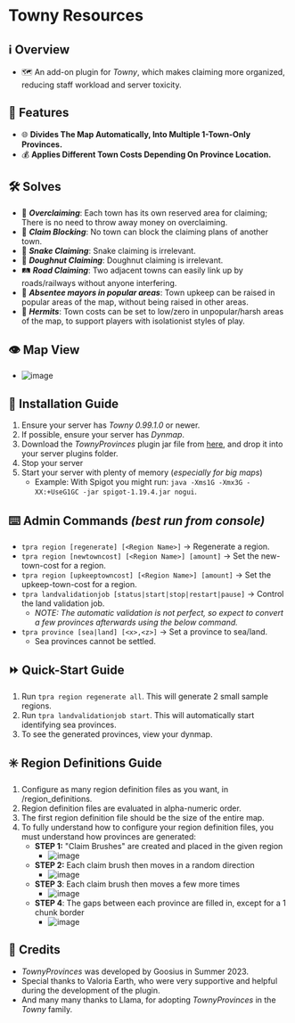 # Towny Resources

## :information_source: Overview
- :world_map: An add-on plugin for *Towny*, which makes claiming more organized, reducing staff workload and server toxicity.

## :gift: Features
- :globe_with_meridians: **Divides The Map Automatically, Into Multiple 1-Town-Only Provinces.**
- :moneybag: **Applies Different Town Costs Depending On Province Location.**

## :hammer_and_wrench: Solves
- :money_with_wings: ***Overclaiming***: Each town has its own reserved area for claiming; There is no need to throw away money on overclaiming.
- :no_entry_sign: ***Claim Blocking***: No town can block the claiming plans of another town.
- :snake: ***Snake Claiming***: Snake claiming is irrelevant.
- :doughnut: ***Doughnut Claiming***: Doughnut claiming is irrelevant.
- :railway_track: ***Road Claiming***: Two adjacent towns can easily link up by roads/railways without anyone interfering.
- :tophat: ***Absentee mayors in popular areas***: Town upkeep can be raised in popular areas of the map, without being raised in other areas.
- :santa: ***Hermits***: Town costs can be set to low/zero in unpopular/harsh areas of the map, to support players with isolationist styles of play.

## :eye: Map View
- ![image](https://github.com/Goosius1/TownyProvinces/assets/50219223/17e5baed-766e-471e-a8f2-e5494f0d083c)

## :floppy_disk: Installation Guide
1. Ensure your server has *Towny 0.99.1.0* or newer.
2. If possible, ensure your server has *Dynmap*.
3. Download the *TownyProvinces* plugin jar file from [here](https://github.com/TownyAdvanced/TownyProvinces/releases), and drop it into your server plugins folder.
4. Stop your server
5. Start your server with plenty of memory (*especially for big maps*)
   - Example: With Spigot you might run: `java -Xms1G -Xmx3G -XX:+UseG1GC -jar spigot-1.19.4.jar nogui`.

## :keyboard: Admin Commands *(best run from console)*
- `tpra region [regenerate] [<Region Name>]` -> Regenerate a region.
- `tpra region [newtowncost] [<Region Name>] [amount]` -> Set the new-town-cost for a region.
- `tpra region [upkeeptowncost] [<Region Name>] [amount]` -> Set the upkeep-town-cost for a region.
- `tpra landvalidationjob [status|start|stop|restart|pause]` -> Control the land validation job.
  - *NOTE: The automatic validation is not perfect, so expect to convert a few provinces afterwards using the below command.* 
- `tpra province [sea|land] [<x>,<z>]` -> Set a province to sea/land.
  - Sea provinces cannot be settled.
 
## :fast_forward: Quick-Start Guide
1. Run `tpra region regenerate all`. This will generate 2 small sample regions.
2. Run `tpra landvalidationjob start`. This will automatically start identifying sea provinces.
3. To see the generated provinces, view your dynmap. 

## :eight_spoked_asterisk: Region Definitions Guide
1. Configure as many region definition files as you want, in /region_definitions.
2. Region definition files are evaluated in alpha-numeric order.
3. The first region definition file should be the size of the entire map.
4. To fully understand how to configure your region definition files, you must understand how provinces are generated:
   * **STEP 1:** "Claim Brushes" are created and placed in the given region
     * ![image](https://github.com/TownyAdvanced/TownyProvinces/assets/50219223/5b438195-0253-448c-9f0a-a7e9b85195e7)
   * **STEP 2:** Each claim brush then moves in a random direction
     * ![image](https://github.com/TownyAdvanced/TownyProvinces/assets/50219223/458bd31b-efaa-44d9-838f-4dcc9ff7b852)
   * **STEP 3**: Each claim brush then moves a few more times
     * ![image](https://github.com/TownyAdvanced/TownyProvinces/assets/50219223/8bbe9379-ab47-4bd0-9038-dce299545ac0)
   * **STEP 4**: The gaps between each province are filled in, except for a 1 chunk border
     * ![image](https://github.com/TownyAdvanced/TownyProvinces/assets/50219223/a8a63af8-ca8d-4a7e-8be5-56b62379f58c)

## :scroll: Credits
- *TownyProvinces* was developed by Goosius in Summer 2023.
- Special thanks to Valoria Earth, who were very supportive and helpful during the development of the plugin.
- And many many thanks to Llama, for adopting *TownyProvinces* in the *Towny* family.


